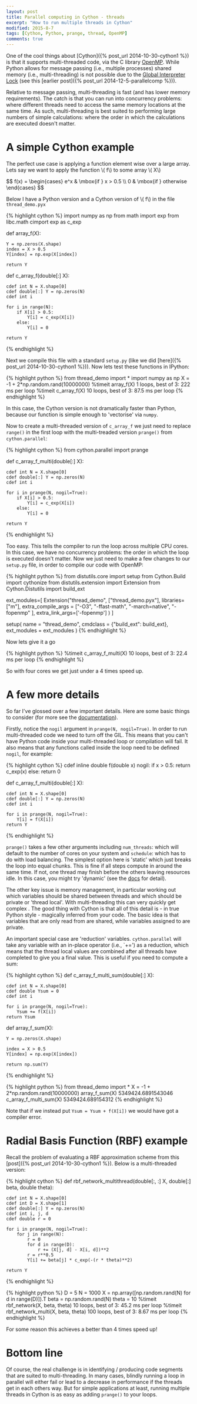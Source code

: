 ```yaml
---
layout: post
title: Parallel computing in Cython - threads
excerpt: "How to run multiple threads in Cython"
modified: 2015-8-7
tags: [Cython, Python, prange, thread, OpenMP]
comments: true
---
```


One of the cool things about [Cython]({% post_url 2014-10-30-cython1 %}) is that it supports multi-threaded code, via the C library [OpenMP](https://en.wikipedia.org/wiki/OpenMP). While Python allows for message passing (i.e., multiple processes) shared memory (i.e., multi-threading) is not possible due to the [Global Interpreter Lock](https://en.wikipedia.org/wiki/Global_Interpreter_Lock) (see this [earlier post]({% post_url 2014-12-5-parallelcomp %})). 
 
Relative to message passing, multi-threading is fast (and has lower memory requirements). The catch is that you can run into concurrency problems: where different threads need to access the same memory locations at the same time.  As such, multi-threading is best suited to performing large numbers of simple calculations: where the order in which the calculations are executed doesn't matter.  

# A simple Cython example

The perfect use case is applying a function element wise over a large array. Lets say we want to apply the function \\( f\\) to some array \\( X\\) 


<div>$$  f(x) = \begin{cases} e^x & \mbox{if } x > 0.5 \\
         0 & \mbox{if } otherwise \end{cases} $$</div>

Below I have a Python version and a Cython version of \\( f\\) in the file `thread_demo.pyx`

{% highlight cython %}
import numpy as np
from math import exp 
from libc.math cimport exp as c_exp

def array_f(X):
    
    Y = np.zeros(X.shape)
    index = X > 0.5
    Y[index] = np.exp(X[index])

    return Y

def c_array_f(double[:] X):

    cdef int N = X.shape[0]
    cdef double[:] Y = np.zeros(N)
    cdef int i

    for i in range(N):
        if X[i] > 0.5:
            Y[i] = c_exp(X[i])
        else:
            Y[i] = 0

    return Y
{% endhighlight %}

Next we compile this file with a standard `setup.py` (like we did [here]({% post_url 2014-10-30-cython1 %})). Now lets test these functions in IPython:

{% highlight python %}
from thread_demo import *
import numpy as np
X = -1 + 2*np.random.rand(10000000) 
%timeit array_f(X)
1 loops, best of 3: 222 ms per loop
%timeit c_array_f(X)
10 loops, best of 3: 87.5 ms per loop
{% endhighlight %}

In this case, the Cython version is not dramatically faster than Python, because our function is simple enough to 'vectorise' via `numpy`. 

Now to create a multi-threaded version of `c_array_f` we just need to replace `range()` in the first loop with the multi-treaded version `prange()` from `cython.parallel`:

{% highlight cython %}
from cython.parallel import prange

def c_array_f_multi(double[:] X):

    cdef int N = X.shape[0]
    cdef double[:] Y = np.zeros(N)
    cdef int i

    for i in prange(N, nogil=True):
        if X[i] > 0.5:
            Y[i] = c_exp(X[i])
        else:
            Y[i] = 0

    return Y
{% endhighlight %}

Too easy. This tells the compiler to run the loop across multiple CPU cores. In this case, we have no concurrency problems: the order in which the loop is executed doesn't matter. Now we just need to make a few changes to our `setup.py` file, in order to compile our code with OpenMP:

{% highlight python %}
from distutils.core import setup
from Cython.Build import cythonize
from distutils.extension import Extension
from Cython.Distutils import build_ext

ext_modules=[
    Extension("thread_demo",
              ["thread_demo.pyx"],
              libraries=["m"],
              extra_compile_args = ["-O3", "-ffast-math", "-march=native", "-fopenmp" ],
              extra_link_args=['-fopenmp']
              ) 
]

setup( 
  name = "thread_demo",
  cmdclass = {"build_ext": build_ext},
  ext_modules = ext_modules
)
{% endhighlight %}

Now lets give it a go

{% highlight python %}
%timeit c_array_f_multi(X)
10 loops, best of 3: 22.4 ms per loop
{% endhighlight %}

So with four cores we get just under a 4 times speed up.  

# A few more details

So far I've glossed over a few important details. Here are some basic things to consider (for more see the [documentation](http://docs.cython.org/src/userguide/parallelism.html)).

Firstly, notice the `nogil` argument in `prange(N, nogil=True)`. In order to run multi-threaded code we need to turn off the GIL. This means that you can't have Python code inside your multi-threaded loop or compilation will fail. It also means that any functions called inside the loop need to be defined `nogil`, for example:

{% highlight cython %}
cdef inline double f(double x) nogil:
    if x > 0.5:
        return c_exp(x)
    else:
        return 0

def c_array_f_multi(double[:] X):

    cdef int N = X.shape[0]
    cdef double[:] Y = np.zeros(N)
    cdef int i

    for i in prange(N, nogil=True):
        Y[i] = f(X[i])
    return Y
{% endhighlight %}

`prange()` takes a few other arguments including `num_threads`: which will default to the number of cores on your system and `schedule`: which has to do with load balancing. The simplest option here is 'static' which just breaks the loop into equal chunks. This is fine if all steps compute in around the same time. If not, one thread may finish before the others leaving resources idle. In this case, you might try 'dynamic' (see the [docs](http://docs.cython.org/src/userguide/parallelism.html) for detail).

The other key issue is memory management, in particular working out which variables should be shared between threads and which should be private or 'thread local'. With multi-threading this can very quickly get complex . The good thing with Cython is that all of this detail is - in true Python style - magically inferred from your code.  The basic idea is that variables that are only read from are shared, while variables assigned to are private. 

An important special case are 'reduction' variables. `cython.parallel` will take any variable with an in-place operator (i.e., `+=') as a reduction, which means that the thread local values are combined after all threads have completed to give you a final value. This is useful if you need to compute a sum:

{% highlight cython %}
 def c_array_f_multi_sum(double[:] X):

    cdef int N = X.shape[0]
    cdef double Ysum = 0
    cdef int i

    for i in prange(N, nogil=True):
        Ysum += f(X[i])
    return Ysum

def array_f_sum(X):
    
    Y = np.zeros(X.shape)
    
    index = X > 0.5
    Y[index] = np.exp(X[index])

    return np.sum(Y)
{% endhighlight %}


{% highlight python %}
from thread_demo import *
X = -1 + 2*np.random.rand(10000000) 
array_f_sum(X)
5349424.6891543046
c_array_f_multi_sum(X)
5349424.689154312
{% endhighlight %}

Note that if we instead put `Ysum = Ysum + f(X[i])` we would have got a compiler error.

# Radial Basis Function (RBF) example 

Recall the problem of evaluating a RBF approximation scheme from this [post]({% post_url 2014-10-30-cython1 %}). Below is a multi-threaded version:

{% highlight cython %}
def rbf_network_multithread(double[:, :] X,  double[:] beta, double theta):

    cdef int N = X.shape[0]
    cdef int D = X.shape[1]
    cdef double[:] Y = np.zeros(N)
    cdef int i, j, d
    cdef double r = 0

    for i in prange(N, nogil=True):
        for j in range(N):
            r = 0
            for d in range(D):
                r += (X[j, d] - X[i, d])**2 
            r = r**0.5
            Y[i] += beta[j] * c_exp(-(r * theta)**2)

    return Y
{% endhighlight %}

{% highlight python %}
D = 5
N = 1000
X = np.array([np.random.rand(N) for d in range(D)]).T
beta = np.random.rand(N)
theta = 10
%timeit rbf_network(X, beta, theta)
10 loops, best of 3: 45.2 ms per loop
%timeit rbf_network_multi(X, beta, theta)
100 loops, best of 3: 8.67 ms per loop
{% endhighlight %}

For some reason this achieves a better than 4 times speed up!

# Bottom line

Of course, the real challenge is in identifying / producing code segments that are suited to multi-threading. In many cases, blindly running a loop in parallel will either fail or lead to a decrease in performance if the threads get in each others way.  But for simple applications at least, running multiple threads in Cython is as easy as adding `prange()` to your loops.  
